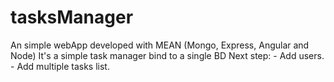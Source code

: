 # tasksManager
An simple webApp developed with MEAN (Mongo, Express, Angular and Node)
It's a simple task manager bind to a single BD
Next step:  - Add users.
            - Add multiple tasks list.
  
